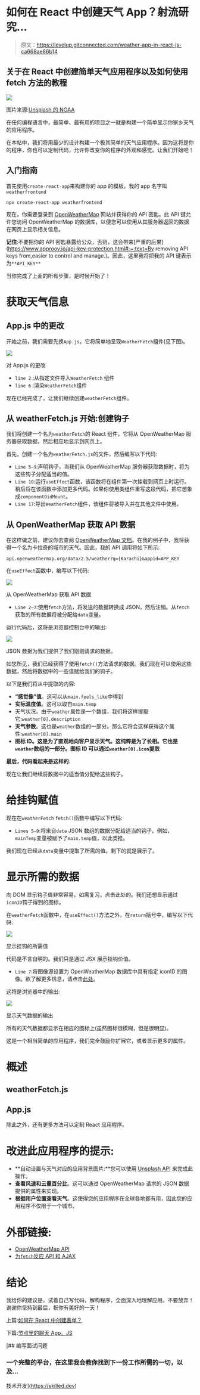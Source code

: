 # 如何在 React 中创建天气 App？射流研究…

> 原文：<https://levelup.gitconnected.com/weather-app-in-react-js-ca668ae86b14>

## 关于在 React 中创建简单天气应用程序以及如何使用 fetch 方法的教程

![](img/59a11fc9dce232e4a7896a7d3242836b.png)

图片来源:[Unsplash 的 NOAA](https://unsplash.com/photos/-urO88VoCRE)

在任何编程语言中，最简单、最有用的项目之一就是构建一个简单显示你家乡天气的应用程序。

在本帖中，我们将用最少的设计构建一个极其简单的天气应用程序。因为这将是你的程序，你也可以定制代码，允许你改变你的程序的外观和感觉。让我们开始吧！

## 入门指南

首先使用`create-react-app`来构建你的 app 的模板。我的 app 名字叫`weatherfrontend`

```
npx create-react-app weatherfrontend
```

现在，你需要登录到 [OpenWeatherMap](https://openweathermap.org) 网站并获得你的 API 密匙。此 API 键允许您访问 OpenWeatherMap 的数据库，以便您可以使用从其服务器返回的数据在网页上显示相关信息。

**记住**:不要把你的 API 密匙暴露给公众，否则，这会带来[严重的后果](https://www.approov.io/api-key-protection.html#:~:text=By removing API keys from,easier to control and manage.)。因此，这里我将把我的 API 键表示为`**API_KEY**`

当你完成了上面的所有步骤，是时候开始了！

# 获取天气信息

## App.js 中的更改

开始之前，我们需要先换`App.js`。它将简单地呈现`WeatherFetch`组件(见下图)。

![](img/30a86cbba27299bd2c546e2d7cd955a9.png)

对 App.js 的更改

*   `line 2` :从指定文件导入`WeatherFetch` 组件
*   `line 6` :渲染`WeatherFetch`组件

现在已经完成了，让我们继续创建`weatherFetch`组件。

## 从 weatherFetch.js 开始:创建钩子

我们将创建一个名为`weatherFetch`的 React 组件，它将从 OpenWeatherMap 服务器获取数据，然后相应地显示到网页上。

首先，创建一个名为`weatherFetch.js`的文件，然后编写以下代码:

*   `Line 5–9`:声明钩子，当我们从 OpenWeatherMap 服务器获取数据时，将为这些钩子分配适当的值。
*   `Line 10`:运行`useEffect`函数，该函数将在组件第一次挂载到网页上时运行。稍后将在该函数中添加更多代码。如果你使用类组件重写这段代码，把它想象成`componentDidMount`。
*   `Line 17`:导出`WeatherFetch`组件，该组件将被导入并在其他文件中使用。

## 从 OpenWeatherMap 获取 API 数据

在这样做之前，建议你去查阅 [OpenWeatherMap 文档](https://openweathermap.org/current)。在我的例子中，我将获得一个名为卡拉奇的城市的天气。因此，我的 API 调用将如下所示:

```
api.openweathermap.org/data/2.5/weather?q={Karachi}&appid=APP_KEY
```

在`useEffect`函数中，编写以下代码:

![](img/3cecff9a13cdb25a9fd869a26bffbce4.png)

从 OpenWeatherMap 获取 API 数据

*   `Line 2–7`:使用`fetch`方法，将发送的数据转换成 JSON，然后注销。从`fetch`获取的所有数据将被分配给`data`变量。

运行代码后，这将是浏览器控制台中的输出:

![](img/d728ca813cb1195306d3da96d989814b.png)

JSON 数据为我们提供了我们刚刚请求的数据。

如您所见，我们已经获得了使用`fetch()`方法请求的数据。我们现在可以使用这些数据，然后将数据中的一些值赋给我们的钩子。

以下是我们将从中提取的内容:

*   **“感觉像”值**。这可以从`main.feels_like`中得到
*   **实际温度值**。这可以取自`main.temp`
*   天气状况。由于`weather`属性是一个数组，我们将这样提取它:`weather[0].description`
*   **天气参数**。这也是`weather`数组的一部分。那么它将会这样获得这个属性:`weather[0].main`
*   **图标 ID。这是为了直观地向客户显示天气。这纯粹是为了长相。它也是`weather`数组的一部分。图标 ID 可以通过`weather[0].icon`提取**

**最后，代码看起来是这样的**:

现在让我们继续将数据中的适当值分配给这些钩子。

# 给挂钩赋值

现在在`weatherFetch` `fetch()`函数中编写以下代码:

*   `Lines 5–9`:将来自`data` JSON 数组的数据分配给适当的钩子。例如，`mainTemp`变量被赋予了`main.temp`值，以此类推。

我们现在已经从`data`变量中提取了所需的值。剩下的就是展示了。

# 显示所需的数据

向 DOM 显示钩子值非常容易。如需复习，点击此处的。我们还想显示通过`iconID`钩子得到的图标。

在`weatherFetch`函数中，在`useEffect()`方法之外，在`return`括号中，编写以下代码:

![](img/d7e2f3f61acc14c3a41c77802c1cae03.png)

显示挂钩的所需值

代码是不言自明的。我们只是通过 JSX 展示挂钩价值。

*   `Line 7`:将图像源设置为 OpenWeatherMap 数据库中具有指定 iconID 的图像。欲了解更多信息，请点击[此处](https://openweathermap.org/weather-conditions)。

这将是浏览器中的输出:

![](img/1ceb663bf0c624e93f60640726ba4deb.png)

显示天气数据的输出

所有的天气数据都显示在相应的图标上(虽然图标很模糊，但是很明显)。

这是一个相当简单的应用程序，我们完全鼓励你扩展它，或者显示更多的属性。

# 概述

## weatherFetch.js

## App.js

除此之外，还有更多方法可以定制 React 应用程序。

# 改进此应用程序的提示:

*   **自动设置与天气对应的应用背景图片:**您可以使用 [Unsplash API](http://api.unsplash.com) 来完成此操作。
*   **查看风速和云量百分比**。这可以通过 OpenWeatherMap 请求的 JSON 数据提供的属性来实现。
*   **根据用户位置查看天气**。这使得您的应用程序在全球各地都有用，因此您的应用程序不仅限于一个城市。

# 外部链接:

*   [OpenWeatherMap API](https://openweathermap.org/current)
*   [为`fetch`反应 API 和 AJAX](https://reactjs.org/docs/faq-ajax.html)

# 结论

我给你的建议是，试着自己写代码，解构程序，全面深入地理解应用。不要放弃！谢谢你坚持到最后，祝你有美好的一天！

上篇:[如何在 React 中创建表单？](https://medium.com/weekly-webtips/how-to-create-forms-in-react-120dce58538c)

下篇:[节点里的聊天 App。JS](https://medium.com/better-programming/build-a-chat-app-in-node-js-with-room-functionality-6ebbd4b19133)

[](https://skilled.dev) [## 编写面试问题

### 一个完整的平台，在这里我会教你找到下一份工作所需的一切，以及…

技术开发](https://skilled.dev)